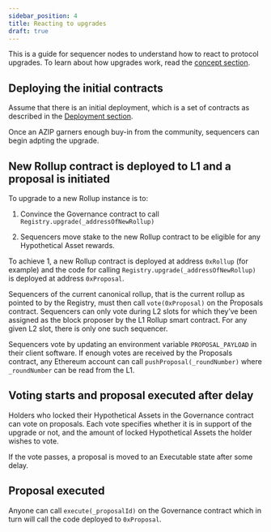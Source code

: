 ```yaml
---
sidebar_position: 4
title: Reacting to upgrades 
draft: true
---
```


This is a guide for sequencer nodes to understand how to react to protocol upgrades. To learn about how upgrades work, read the [concept section](../concepts/governance/upgrades.md).

## Deploying the initial contracts

Assume that there is an  initial deployment, which is a set of contracts as described in the [Deployment section](../deployments/what_is_deployment.md).

Once an AZIP garners enough buy-in from the community, sequencers can begin adpting the upgrade.

## New Rollup contract is deployed to L1 and a proposal is initiated

To upgrade to a new Rollup instance is to:

1. Convince the Governance contract to call `Registry.upgrade(_addressOfNewRollup)`

2. Sequencers move stake to the new Rollup contract to be eligible for any Hypothetical Asset rewards.

To achieve 1, a new Rollup contract is deployed at address `0xRollup` (for example) and the code for calling `Registry.upgrade(_addressOfNewRollup)` is deployed at address `0xProposal`.

Sequencers of the current canonical rollup, that is the current rollup as pointed to by the Registry, must then call `vote(0xProposal)` on the Proposals contract. Sequencers can only vote during L2 slots for which they’ve been assigned as the block proposer by the L1 Rollup smart contract. For any given L2 slot, there is only one such sequencer. 

Sequencers vote by updating an environment variable `PROPOSAL_PAYLOAD` in their client software. If enough votes are received by the Proposals contract, any Ethereum account can call `pushProposal(_roundNumber)` where `_roundNumber` can be read from the L1.

## Voting starts and proposal executed after delay

Holders who locked their Hypothetical Assets in the Governance contract can vote on proposals. Each vote specifies whether it is in support of the upgrade or not, and the amount of locked Hypothetical Assets the holder wishes to vote.

If the vote passes, a proposal is moved to an Executable state after some delay.
 
## Proposal executed

Anyone can call `execute(_proposalId)` on the Governance contract which in turn will call the code deployed to `0xProposal`.
